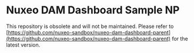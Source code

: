 # Nuxeo DAM Dashboard Sample NP

This repository is obsolete and will not be maintained. Please refer to [https://github.com/nuxeo-sandbox/nuxeo-dam-dashboard-parent](https://github.com/nuxeo-sandbox/nuxeo-dam-dashboard-parent) for the latest version.